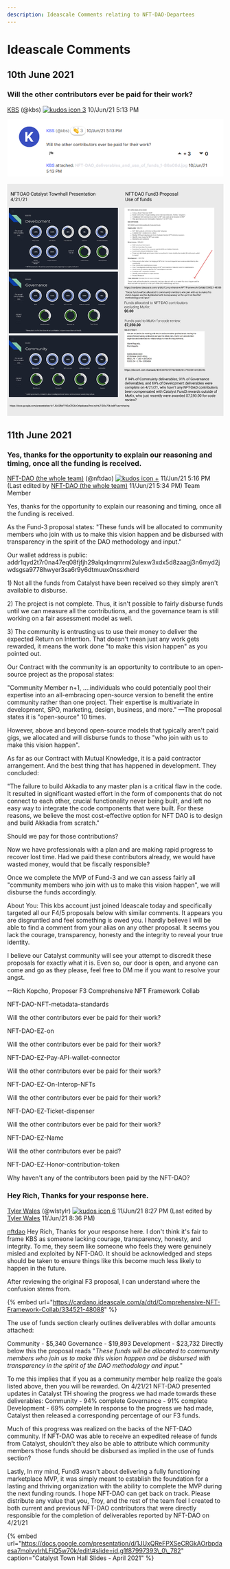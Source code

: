 ```yaml
---
description: Ideascale Comments relating to NFT-DAO-Departees
---
```


# Ideascale Comments

## 10th June 2021

### Will the other contributors ever be paid for their work?

 [KBS](https://cardano.ideascale.com/a/member/KBS/3092763-48088) \(@kbs\) [![kudos icon](https://cardano.ideascale.com/images/unified/v3/kudos/regular.png) 3](https://cardano.ideascale.com/a/kudos/give/comment/359506) 10/Jun/21 5:13 PM

![Will the other contributors ever be paid for their work?](../.gitbook/assets/2021-07-18-5-.png)

![NFT-DAO deliverables and use of funds](../.gitbook/assets/nft-dao_deliverables_and_use_of_funds_1-86a08d.jpg)

## 11th June 2021

### Yes, thanks for the opportunity to explain our reasoning and timing, once all the funding is received.

 [NFT-DAO \(the whole team\)](https://cardano.ideascale.com/a/member/NFT-DAO-%28the-whole-team%29/3071109-48088) \(@nftdao\) [![kudos icon](https://cardano.ideascale.com/images/unified/v3/kudos/regular.png) +](https://cardano.ideascale.com/a/kudos/give/comment/359644) 11/Jun/21 5:16 PM \(Last edited by [NFT-DAO \(the whole team\)](https://cardano.ideascale.com/a/member/NFT-DAO-%28the-whole-team%29/3071109-48088) 11/Jun/21 5:34 PM\) Team Member

Yes, thanks for the opportunity to explain our reasoning and timing, once all the funding is received.

As the Fund-3 proposal states: "These funds will be allocated to community members who join with us to make this vision happen and be disbursed with transparency in the spirit of the DAO methodology and input."

Our wallet address is public: addr1qyd2t7r0na47eq08fjfjh29alqxlmqmrml2ulexw3xdx5d8zaagj3n6myd2jwdsgsa9778hwyer3sa6r9y6dtmuux0nssxherd

1\) Not all the funds from Catalyst have been received so they simply aren't available to disburse.

2\) The project is not complete. Thus, it isn't possible to fairly disburse funds until we can measure all the contributions, and the governance team is still working on a fair assessment model as well.

3\) The community is entrusting us to use their money to deliver the expected Return on Intention. That doesn't mean just any work gets rewarded, it means the work done "to make this vision happen" as you pointed out.

Our Contract with the community is an opportunity to contribute to an open-source project as the proposal states:

"Community Member n+1, ….individuals who could potentially pool their expertise into an all-embracing open-source version to benefit the entire community rather than one project. Their expertise is multivariate in development, SPO, marketing, design, business, and more." —The proposal states it is "open-source" 10 times.

However, above and beyond open-source models that typically aren't paid gigs, we allocated and will disburse funds to those "who join with us to make this vision happen".

As far as our Contract with Mutual Knowledge, it is a paid contractor arrangement. And the best thing that has happened in development. They concluded:

"The failure to build Akkadia to any master plan is a critical flaw in the code. It resulted in significant wasted effort in the form of components that do not connect to each other, crucial functionality never being built, and left no easy way to integrate the code components that were built. For these reasons, we believe the most cost-effective option for NFT DAO is to design and build Akkadia from scratch."

Should we pay for those contributions?

Now we have professionals with a plan and are making rapid progress to recover lost time. Had we paid these contributors already, we would have wasted money, would that be fiscally responsible?

Once we complete the MVP of Fund-3 and we can assess fairly all "community members who join with us to make this vision happen", we will disburse the funds accordingly.

About You: This kbs account just joined Ideascale today and specifically targeted all our F4/5 proposals below with similar comments. It appears you are disgruntled and feel something is owed you. I hardly believe I will be able to find a comment from your alias on any other proposal. It seems you lack the courage, transparency, honesty and the integrity to reveal your true identity.

I believe our Catalyst community will see your attempt to discredit these proposals for exactly what it is. Even so, our door is open, and anyone can come and go as they please, feel free to DM me if you want to resolve your angst.

--Rich Kopcho, Proposer F3 Comprehensive NFT Framework Collab

NFT-DAO-NFT-metadata-standards

Will the other contributors ever be paid for their work?

NFT-DAO-EZ-on

Will the other contributors ever be paid for their work?

NFT-DAO-EZ-Pay-API-wallet-connector

Will the other contributors ever be paid for their work?

NFT-DAO-EZ-On-Interop-NFTs

Will the other contributors ever be paid for their work?

NFT-DAO-EZ-Ticket-dispenser

Will the other contributors ever be paid for their work?

NFT-DAO-EZ-Name

Will the other contributors ever be paid?

NFT-DAO-EZ-Honor-contribution-token

Why haven't any of the contributors been paid by the NFT-DAO?

### Hey Rich, Thanks for your response here.

[Tyler Wales](https://cardano.ideascale.com/a/member/Tyler-Wales/3056017-48088) \(@wlstylr\) [![kudos icon](https://cardano.ideascale.com/images/unified/v3/kudos/regular.png) 6](https://cardano.ideascale.com/a/kudos/give/comment/359666) 11/Jun/21 8:27 PM \(Last edited by [Tyler Wales](https://cardano.ideascale.com/a/member/Tyler-Wales/3056017-48088) 11/Jun/21 8:36 PM\)

[nftdao](https://cardano.ideascale.com/a/member/3071109-48088)  Hey Rich, Thanks for your response here. I don't think it's fair to frame KBS as someone lacking courage, transparency, honesty, and integrity. To me, they seem like someone who feels they were genuinely misled and exploited by NFT-DAO. It should be acknowledged and steps should be taken to ensure things like this become much less likely to happen in the future. 

After reviewing the original F3 proposal, I can understand where the confusion stems from. 

{% embed url="https://cardano.ideascale.com/a/dtd/Comprehensive-NFT-Framework-Collab/334521-48088" %}

The use of funds section clearly outlines deliverables with dollar amounts attached: 

Community - $5,340 Governance - $19,893 Development - $23,732 Directly below this the proposal reads "_These funds will be allocated to community members who join us to make this vision happen and be disbursed with transparency in the spirit of the DAO methodology and input._" 

To me this implies that if you as a community member help realize the goals listed above, then you will be rewarded. On 4/21/21 NFT-DAO presented updates in Catalyst TH showing the progress we had made towards these deliverables: Community - 94% complete Governance - 91% complete Development - 69% complete In response to the progress we had made, Catalyst then released a corresponding percentage of our F3 funds. 

Much of this progress was realized on the backs of the NFT-DAO community. If NFT-DAO was able to receive an expedited release of funds from Catalyst, shouldn't they also be able to attribute which community members those funds should be disbursed as implied in the use of funds section? 

Lastly, In my mind, Fund3 wasn't about delivering a fully functioning marketplace MVP, it was simply meant to establish the foundation for a lasting and thriving organization with the ability to complete the MVP during the next funding rounds. I hope NFT-DAO can get back on track. Please distribute any value that you, Troy, and the rest of the team feel I created to both current and previous NFT-DAO contributors that were directly responsible for the completion of deliverables reported by NFT-DAO on 4/21/21

{% embed url="https://docs.google.com/presentation/d/1JUxQReFPXSeCRGkAOrbpdaesa7moIvyIrhLFiQ5w70k/edit\#slide=id.g1f87997393\_0\_782" caption="Catalyst Town Hall Slides - April 2021" %}







